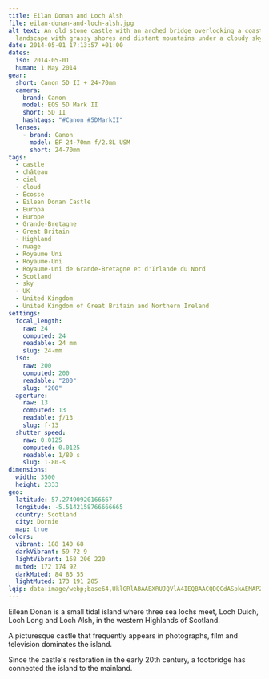 ```yaml
---
title: Eilan Donan and Loch Alsh
file: eilan-donan-and-loch-alsh.jpg
alt_text: An old stone castle with an arched bridge overlooking a coastal
  landscape with grassy shores and distant mountains under a cloudy sky.
date: 2014-05-01 17:13:57 +01:00
dates:
  iso: 2014-05-01
  human: 1 May 2014
gear:
  short: Canon 5D II + 24-70mm
  camera:
    brand: Canon
    model: EOS 5D Mark II
    short: 5D II
    hashtags: "#Canon #5DMarkII"
  lenses:
    - brand: Canon
      model: EF 24-70mm f/2.8L USM
      short: 24-70mm
tags:
  - castle
  - château
  - ciel
  - cloud
  - Écosse
  - Eilean Donan Castle
  - Europa
  - Europe
  - Grande-Bretagne
  - Great Britain
  - Highland
  - nuage
  - Royaume Uni
  - Royaume-Uni
  - Royaume-Uni de Grande-Bretagne et d'Irlande du Nord
  - Scotland
  - sky
  - UK
  - United Kingdom
  - United Kingdom of Great Britain and Northern Ireland
settings:
  focal_length:
    raw: 24
    computed: 24
    readable: 24 mm
    slug: 24-mm
  iso:
    raw: 200
    computed: 200
    readable: "200"
    slug: "200"
  aperture:
    raw: 13
    computed: 13
    readable: ƒ/13
    slug: f-13
  shutter_speed:
    raw: 0.0125
    computed: 0.0125
    readable: 1/80 s
    slug: 1-80-s
dimensions:
  width: 3500
  height: 2333
geo:
  latitude: 57.27490920166667
  longitude: -5.5142158766666665
  country: Scotland
  city: Dornie
  map: true
colors:
  vibrant: 188 140 68
  darkVibrant: 59 72 9
  lightVibrant: 168 206 220
  muted: 172 174 92
  darkMuted: 84 85 55
  lightMuted: 173 191 205
lqip: data:image/webp;base64,UklGRlABAABXRUJQVlA4IEQBAACQDQCdASpkAEMAP2mcvVizqyavNRb8qnAtCWVsgl+tCEn9gPDLrXvTmkJBUd9B5GNIekVll3JZhIZUeNFuN+O6Co3eXQz5YjdTrvgEyOriRffXxx5vZP2Z19eTNLNJ6/N9rcznJn80vjLWj7nOALoyE5EDrYAA/tMAnZhzKhM6UbQjdzzl5iCOs1oP1Uit97AKFogU1QK2YQ0BF8Ol+R/UAfQJV698FU835SZO3BdohCAIAoN7WemawWviC7fVb2LPSQFZCwE369SPiyXo0jRVl8a6c69r4HfDnMynrmApX813O9fqGkwYUHcuPFTRiUphXdrLqZDIfDTS170P+PHdi6bJGSBggFqp5A7JUzqnUVPYMOrN2jOumgqYTRIVYwe8bQoC3vJT6udEkL6qh+kdaNJ7a4nLOSGKSEp+tVfDVSmAAAA=
---
```


Eilean Donan is a small tidal island where three sea lochs meet, Loch Duich, Loch Long and Loch Alsh, in the western Highlands of Scotland.

A picturesque castle that frequently appears in photographs, film and television dominates the island.

Since the castle's restoration in the early 20th century, a footbridge has connected the island to the mainland.
